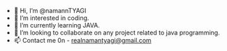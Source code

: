 - 👋 Hi, I’m @namannTYAGI
- 👀 I’m interested in coding.
- 🌱 I’m currently learning JAVA.
- 💞️ I’m looking to collaborate on any project related to java programming.
- 📫 Contact me 0n - realnamantyagi@gmail.com

<!---
namannTYAGI/namannTYAGI is a ✨ special ✨ repository because its `README.md` (this file) appears on your GitHub profile.
You can click the Preview link to take a look at your changes.
--->
